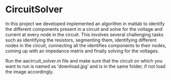 # CircuitSolver
In this project we developed implemented an algorithm in matlab to identify the different components present in a circuit and solve for the voltage and current at every node in the circuit.
This involves several challenging tasks such as identifying the resistors, segmenting them, identifying different nodes in the circuit, connecting all the identifies components to their nodes, coming up with an impedance matrix and finally solving for the voltages.

Run the aacircuit_solver.m file and make sure that the circuit on which you want to run is named as 'download.jpg' and is in the same folder, if not load the image accordingly.
